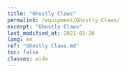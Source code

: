 ```yaml
---
title: "Ghostly Claws"
permalink: /equipment/Ghostly Claws/
excerpt: "Ghostly Claws"
last_modified_at: 2021-01-26
lang: en
ref: "Ghostly Claws.md"
toc: false
classes: wide
---
```


